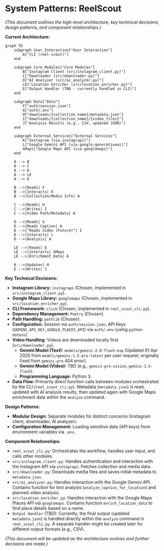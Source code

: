 # System Patterns: ReelScout

*(This document outlines the high-level architecture, key technical decisions, design patterns, and component relationships.)*

**Current Architecture:**

```mermaid
graph TD
    subgraph User_Interaction["User Interaction"]
        A["CLI (reel-scout)"]
    end

    subgraph Core_Modules["Core Modules"]
        B["Instagram Client (src/instagram_client.py)"]
        C["Downloader (src/downloader.py)"]
        D["AI Analyzer (src/ai_analyzer.py)"]
        LE["Location Enricher (src/location_enricher.py)"]
        E["Output Handler (TBD - currently handled in CLI)"]
    end

    subgraph Data["Data"]
        F["auth/session.json"]
        G["auth/.env"]
        H["downloads/{collection_name}/metadata.json"]
        I["downloads/{collection_name}/{video_files}"]
        J["Analysis Results (e.g., CSV, updated JSON)"]
    end

    subgraph External_Services["External Services"]
        K["Instagram (via instagrapi)"]
        L["Google Gemini API (via google-generativeai)"]
        GMaps["Google Maps API (via googlemaps)"]
    end

    A --> B
    A --> C
    A --> D
    A --> LE
    A --> E

    B -->|Reads| F
    B -->|Interacts| K
    B -->|Collection/Media Info| A

    C -->|Reads| H
    C -->|Writes| I
    C -->|Video Path/Metadata| A

    D -->|Reads| G
    D -->|Reads Caption| A
    D -->|"Reads Video (Future)"| I
    D -->|Interacts| L
    D -->|Analysis| A

    LE -->|Reads| G
    LE -->|Interacts| GMaps
    LE -->|Enrichment Data| A

    A -->|Updates| H
    E -->|Writes| J
```

**Key Technical Decisions:**

*   **Instagram Library:** `instagrapi` (Chosen, implemented in `src/instagram_client.py`).
*   **Google Maps Library:** `googlemaps` (Chosen, implemented in `src/location_enricher.py`).
*   **CLI Framework:** `click` (Chosen, implemented in `reel_scout_cli.py`).
*   **Dependency Management:** `Poetry` (Chosen).
*   **Path Handling:** `pathlib` (Chosen).
*   **Configuration:** Session via `auth/session.json`, API Keys (`GEMINI_API_KEY`, `GOOGLE_PLACES_API`) via `auth/.env` (using `python-dotenv`).
*   **Video Handling:** Videos are downloaded locally first (`src/downloader.py`).
    *   **Gemini Model (Text):** `models/gemini-2.0-flash-exp` (Updated 01 Apr 2025 from `models/gemini-1.5-pro-latest` per user request; originally fixed from `gemini-pro` 404 error).
    *   **Gemini Model (Video):** TBD (e.g., `gemini-pro-vision`, `gemini-1.5-flash`).
    *   **Programming Language:** Python 3.
*   **Data Flow:** Primarily direct function calls between modules orchestrated by the CLI (`reel_scout_cli.py`). Metadata (`metadata.json`) is read, updated with AI analysis results, then updated again with Google Maps enrichment data within the `analyze` command.

**Design Patterns:**

*   **Modular Design:** Separate modules for distinct concerns (Instagram client, downloader, AI analyzer).
*   **Configuration Management:** Loading sensitive data (API keys) from environment variables via `.env`.

**Component Relationships:**

*   `reel_scout_cli.py`: Orchestrates the workflow, handles user input, and calls other modules.
*   `src/instagram_client.py`: Handles authentication and interaction with the Instagram API via `instagrapi`. Fetches collection and media data.
*   `src/downloader.py`: Downloads media files and saves initial metadata to `metadata.json`.
*   `src/ai_analyzer.py`: Handles interaction with the Google Gemini API. Contains function for text analysis (`analyze_caption_for_location`) and planned video analysis.
*   `src/location_enricher.py`: Handles interaction with the Google Maps Places API via `googlemaps`. Contains function `enrich_location_data` to find place details based on a name.
*   `Output Handler` (TBD): Currently, the final output (updated `metadata.json`) is handled directly within the `analyze` command in `reel_scout_cli.py`. A separate handler might be created later for different output formats (e.g., CSV).

*(This document will be updated as the architecture evolves and further decisions are made.)*
